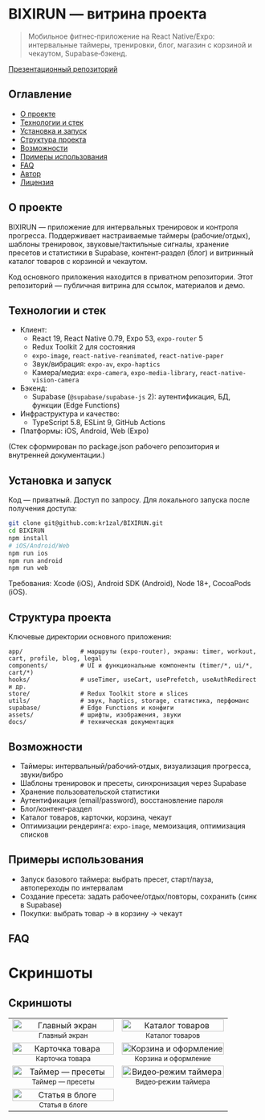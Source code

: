 # BIXIRUN — витрина проекта

> Мобильное фитнес‑приложение на React Native/Expo: интервальные таймеры, тренировки, блог, магазин с корзиной и чекаутом, Supabase‑бэкенд.

[Презентационный репозиторий](https://github.com/kr1zal/BIXIRUN-showcase)

## Оглавление
- [О проекте](#о-проекте)
- [Технологии и стек](#технологии-и-стек)
- [Установка и запуск](#установка-и-запуск)
- [Структура проекта](#структура-проекта)
- [Возможности](#возможности)
- [Примеры использования](#примеры-использования)
- [FAQ](#faq)
- [Автор](#автор)
- [Лицензия](#-license)

## О проекте
BIXIRUN — приложение для интервальных тренировок и контроля прогресса. Поддерживает настраиваемые таймеры (рабочие/отдых), шаблоны тренировок, звуковые/тактильные сигналы, хранение пресетов и статистики в Supabase, контент‑раздел (блог) и витринный каталог товаров с корзиной и чекаутом.

Код основного приложения находится в приватном репозитории. Этот репозиторий — публичная витрина для ссылок, материалов и демо.

## Технологии и стек
- Клиент:
  - React 19, React Native 0.79, Expo 53, `expo-router` 5
  - Redux Toolkit 2 для состояния
  - `expo-image`, `react-native-reanimated`, `react-native-paper`
  - Звук/вибрация: `expo-av`, `expo-haptics`
  - Камера/медиа: `expo-camera`, `expo-media-library`, `react-native-vision-camera`
- Бэкенд:
  - Supabase (`@supabase/supabase-js` 2): аутентификация, БД, функции (Edge Functions)
- Инфраструктура и качество:
  - TypeScript 5.8, ESLint 9, GitHub Actions
- Платформы: iOS, Android, Web (Expo)

(Стек сформирован по package.json рабочего репозитория и внутренней документации.)

## Установка и запуск
Код — приватный. Доступ по запросу. Для локального запуска после получения доступа:
```bash
git clone git@github.com:kr1zal/BIXIRUN.git
cd BIXIRUN
npm install
# iOS/Android/Web
npm run ios
npm run android
npm run web
```
Требования: Xcode (iOS), Android SDK (Android), Node 18+, CocoaPods (iOS).

## Структура проекта
Ключевые директории основного приложения:
```
app/                # маршруты (expo-router), экраны: timer, workout, cart, profile, blog, legal
components/         # UI и функциональные компоненты (timer/*, ui/*, cart/*)
hooks/              # useTimer, useCart, usePrefetch, useAuthRedirect и др.
store/              # Redux Toolkit store и slices
utils/              # звук, haptics, storage, статистика, перфоманс
supabase/           # Edge Functions и конфиги
assets/             # шрифты, изображения, звуки
docs/               # техническая документация
```

## Возможности
- Таймеры: интервальный/рабочий‑отдых, визуализация прогресса, звуки/вибро
- Шаблоны тренировок и пресеты, синхронизация через Supabase
- Хранение пользовательской статистики
- Аутентификация (email/password), восстановление пароля
- Блог/контент‑раздел
- Каталог товаров, карточки, корзина, чекаут
- Оптимизации рендеринга: `expo-image`, мемоизация, оптимизация списков

## Примеры использования
- Запуск базового таймера: выбрать пресет, старт/пауза, автопереходы по интервалам
- Создание пресета: задать рабочее/отдых/повторы, сохранить (синк в Supabase)
- Покупки: выбрать товар → в корзину → чекаут

## FAQ
# Скриншоты



## Скриншоты

<table><tr><td align="center" width="50%"><img src="assets/images/main_6_5.jpg" alt="Главный экран" width="100%"/><br/><sub>Главный экран</sub></td><td align="center" width="50%"><img src="assets/images/02-catalog-6_5_v3.jpg" alt="Каталог товаров" width="100%"/><br/><sub>Каталог товаров</sub></td></tr><tr><td align="center" width="50%"><img src="assets/images/03-product-6_5_v3.jpg" alt="Карточка товара" width="100%"/><br/><sub>Карточка товара</sub></td><td align="center" width="50%"><img src="assets/images/04-cart-6_5_v3.jpg" alt="Корзина и оформление" width="100%"/><br/><sub>Корзина и оформление</sub></td></tr><tr><td align="center" width="50%"><img src="assets/images/timerFree.jpg" alt="Таймер — пресеты" width="100%"/><br/><sub>Таймер — пресеты</sub></td><td align="center" width="50%"><img src="assets/images/timer_video.png" alt="Видео‑режим таймера" width="100%"/><br/><sub>Видео‑режим таймера</sub></td></tr><tr><td align="center" width="50%"><img src="assets/images/articl.jpg" alt="Статья в блоге" width="100%"/><br/><sub>Статья в блоге</sub></td><td></td></tr></table>

